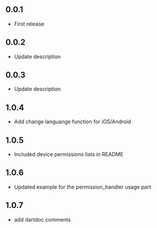 ## 0.0.1

* First release

## 0.0.2

* Update description

## 0.0.3

* Update description

## 1.0.4

* Add change languange function for iOS/Android

## 1.0.5

* Included device permissions lists in README

## 1.0.6

* Updated example for the permission_handler usage part

## 1.0.7

* add dartdoc comments

